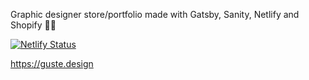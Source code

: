 Graphic designer store/portfolio made with Gatsby, Sanity, Netlify and Shopify 🐱‍🚀

[![Netlify Status](https://api.netlify.com/api/v1/badges/9e513f12-786c-4fe0-b714-41a3370cbfc3/deploy-status)](https://app.netlify.com/sites/guste-design/deploys)

https://guste.design
